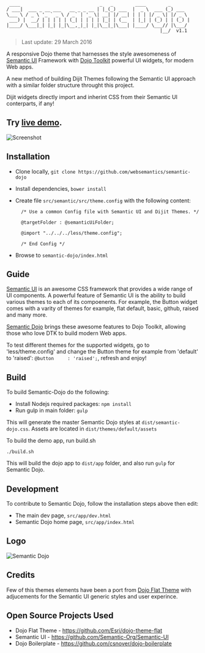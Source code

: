 ```
 ____                             _   _        ____        _       
/ ___|  ___ _ __ ___   __ _ _ __ | |_(_) ___  |  _ \  ___ (_) ___  
\___ \ / _ \ '_ ` _ \ / _` | '_ \| __| |/ __| | | | |/ _ \| |/ _ \
 ___) |  __/ | | | | | (_| | | | | |_| | (__  | |_| | (_) | | (_) |
|____/ \___|_| |_| |_|\__,_|_| |_|\__|_|\___| |____/ \___// |\___/
                                                        |__/  v1.1      
```
> Last update:  29 March 2016

A responsive Dojo theme that harnesses the style awesomeness of [Semantic UI](http://semantic-ui.com/) Framework with [Dojo Toolkit](https://dojotoolkit.org/) powerful UI widgets, for modern Web apps.

A new method of building Dijit Themes following the Semantic UI approach with a similar folder structure throught this project.

Dijit widgets directly import and inherint CSS from their Semantic UI conterparts, if any!

Try [live demo](http://websemantics.github.io/semantic-dojo).
------
![Screenshot](https://raw.githubusercontent.com/websemantics/semantic-dojo/master/src/app/resources/img/screenshot.png "Screenshot")

## Installation

- Clone locally, `git clone https://github.com/websemantics/semantic-dojo`
- Install dependencies, `bower install`
- Create file `src/semantic/src/theme.config` with the following content:

		/* Use a common Config file with Semantic UI and Dijit Themes. */

		@targetFolder : @semanticUiFolder;

		@import "../../../less/theme.config";

		/* End Config */

- Browse to `semantic-dojo/index.html`

## Guide

[Semantic UI](http://semantic-ui.com/) is an awesome CSS framework that provides a wide range of UI components. A powerful feature of Semantic UI is the ability to build various themes to each of its compoenents. For example, the Button widget comes with a varity of themes for example, flat default, basic, github, raised and many more.

[Semantic Dojo](https://github.com/websemantics/semantic-dojo) brings these awesome features to Dojo Toolkit, allowing those who love DTK to build modern Web apps.

To test different themes for the supported widgets, go to 'less/theme.config' and change the Button theme for example from 'default' to 'raised': `@button     : 'raised';`, refresh and enjoy!

## Build

To build Semantic-Dojo do the following:

- Install Nodejs required packages: `npm install`
- Run gulp in main folder: `gulp`

This will generate the master Semantic Dojo styles at `dist/semantic-dojo.css`. Assets are located in `dist/themes/default/assets`

To build the demo app, run build.sh

`./build.sh`

This will build the dojo app to `dist/app` folder, and also run `gulp` for Semantic Dojo.

## Development

To contribute to Semantic Dojo, follow the installation steps above then edit:
- The main dev page, `src/app/dev.html`
- Semantic Dojo home page, `src/app/index.html`

## Logo

![Semantic Dojo](https://raw.githubusercontent.com/websemantics/semantic-dojo/master/src/app/resources/img/logo.png "Semantic Dojo")

## Credits

Few of this themes elements have been a port from [Dojo Flat Theme](https://github.com/Esri/dojo-theme-flat) with adjucements for the Semantic UI generic styles and user experince.

## Open Source Projects Used

* Dojo Flat Theme - https://github.com/Esri/dojo-theme-flat
* Semantic UI - https://github.com/Semantic-Org/Semantic-UI
* Dojo Boilerplate - https://github.com/csnover/dojo-boilerplate
